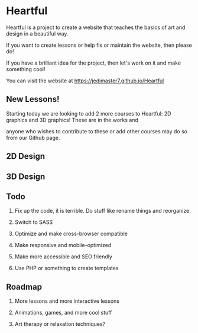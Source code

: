 # Heartful

Heartful is a project to create a website that teaches the basics of art and design in a beautiful way.

If you want to create lessons or help fix or maintain the website, then please do!

If you have a brilliant idea for the project, then let's work on it and make something cool!

You can visit the website at https://jedimaster7.github.io/Heartful

## New Lessons!

Starting today we are looking to add 2 more courses to Heartful: 2D graphics and 3D graphics! These are in the works and

anyone who wishes to contribute to these or add other courses may do so from our Github page.

## 2D Design

## 3D Design

## Todo

1. Fix up the code, it is terrible. Do stuff like rename things and reorganize.

2. Switch to SASS

3. Optimize and make cross-browser compatible

4. Make responsive and mobile-optimized

5. Make more accessible and SEO friendly

6. Use PHP or something to create templates

## Roadmap

1. More lessons and more interactive lessons

2. Animations, games, and more cool stuff

3. Art therapy or relaxation techniques?
